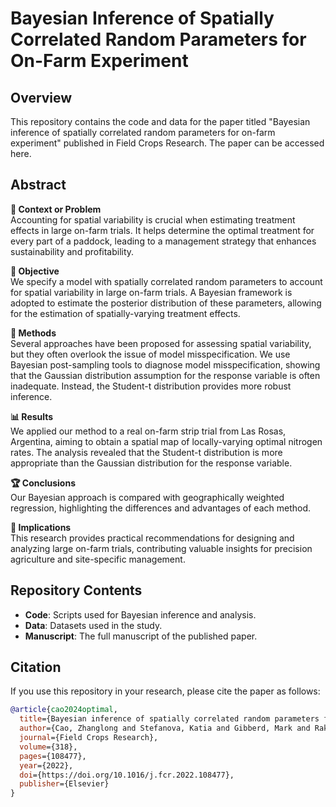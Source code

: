 # Bayesian Inference of Spatially Correlated Random Parameters for On-Farm Experiment

## Overview

This repository contains the code and data for the paper titled "Bayesian inference of spatially correlated random parameters for on-farm experiment" published in Field Crops Research. The paper can be accessed here.

## Abstract

**🌾 Context or Problem**  
Accounting for spatial variability is crucial when estimating treatment effects in large on-farm trials. It helps determine the optimal treatment for every part of a paddock, leading to a management strategy that enhances sustainability and profitability.

**🎯 Objective**  
We specify a model with spatially correlated random parameters to account for spatial variability in large on-farm trials. A Bayesian framework is adopted to estimate the posterior distribution of these parameters, allowing for the estimation of spatially-varying treatment effects.

**🔬 Methods**  
Several approaches have been proposed for assessing spatial variability, but they often overlook the issue of model misspecification. We use Bayesian post-sampling tools to diagnose model misspecification, showing that the Gaussian distribution assumption for the response variable is often inadequate. Instead, the Student-t distribution provides more robust inference.

**📊 Results**  
We applied our method to a real on-farm strip trial from Las Rosas, Argentina, aiming to obtain a spatial map of locally-varying optimal nitrogen rates. The analysis revealed that the Student-t distribution is more appropriate than the Gaussian distribution for the response variable.

**🏆 Conclusions**  
Our Bayesian approach is compared with geographically weighted regression, highlighting the differences and advantages of each method.

**🌟 Implications**  
This research provides practical recommendations for designing and analyzing large on-farm trials, contributing valuable insights for precision agriculture and site-specific management.

## Repository Contents

- **Code**: Scripts used for Bayesian inference and analysis.
- **Data**: Datasets used in the study.
- **Manuscript**: The full manuscript of the published paper.

## Citation

If you use this repository in your research, please cite the paper as follows:

```bibtex
@article{cao2024optimal,
  title={Bayesian inference of spatially correlated random parameters for on-farm experiment},
  author={Cao, Zhanglong and Stefanova, Katia and Gibberd, Mark and Rakshit, Suman},
  journal={Field Crops Research},
  volume={318},
  pages={108477},
  year={2022},
  doi={https://doi.org/10.1016/j.fcr.2022.108477},
  publisher={Elsevier}
}
```
